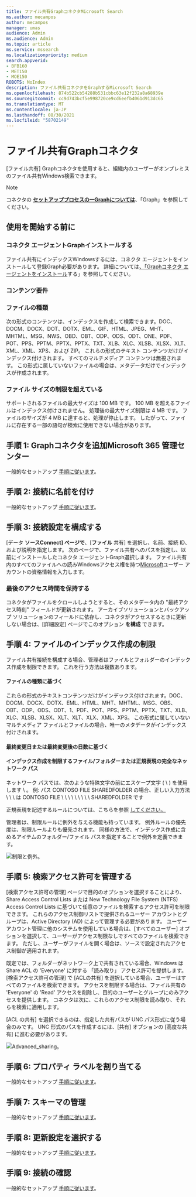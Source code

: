 ```yaml
---
title: ファイル共有GraphコネクタMicrosoft Search
ms.author: mecampos
author: mecampos
manager: umas
audience: Admin
ms.audience: Admin
ms.topic: article
ms.service: mssearch
ms.localizationpriority: medium
search.appverid:
- BFB160
- MET150
- MOE150
ROBOTS: NoIndex
description: ファイル共有コネクタをGraphするMicrosoft Search
ms.openlocfilehash: 874b522cb54288b531cbbc63e12f232a8a68939e
ms.sourcegitcommit: cc9d743bcf5e998720ce9cd6eefb4061d913dc65
ms.translationtype: MT
ms.contentlocale: ja-JP
ms.lasthandoff: 08/30/2021
ms.locfileid: "58702149"
---
```

<!---Previous ms.author: rusamai --->

# <a name="file-share-graph-connector"></a>ファイル共有Graphコネクタ

[ファイル共有] Graphコネクタを使用すると、組織内のユーザーがオンプレミスのファイル共有Windows検索できます。

> [!NOTE]
> コネクタの [**セットアッププロセスの一Graphについては**](configure-connector.md)、「Graph」を参照してください。

## <a name="before-you-get-started"></a>使用を開始する前に

### <a name="install-the-graph-connector-agent"></a>コネクタ エージェントGraphインストールする

ファイル共有にインデックスWindowsするには、コネクタ エージェントをインストールして登録Graph必要があります。 詳細については[、「Graphコネクタ エージェントをインストール](graph-connector-agent.md)する」を参照してください。  

### <a name="content-requirements"></a>コンテンツ要件

### <a name="file-types"></a>ファイルの種類

次の形式のコンテンツは、インデックスを作成して検索できます。DOC、 DOCM、DOCX、DOT、DOTX、EML、GIF、HTML、JPEG、MHT、MHTML、MSG、NWS、OBD、OBT、ODP、ODS、ODT、ONE、PDF、POT、PPS、PPTM、PPTX、PPTX、TXT、XLB、XLC、XLSB、XLSX、XLT、XML、XML、XPS、および ZIP。 これらの形式のテキスト コンテンツだけがインデックス付けされます。 すべてのマルチメディア コンテンツは無視されます。 この形式に属していないファイルの場合は、メタデータだけでインデックスが作成されます。

### <a name="file-size-limits"></a>ファイル サイズの制限を超えている

サポートされるファイルの最大サイズは 100 MB です。 100 MB を超えるファイルはインデックス付けされません。 処理後の最大サイズ制限は 4 MB です。 ファイルのサイズが 4 MB に達すると、処理が停止します。 したがって、ファイルに存在する一部の語句が検索に使用できない場合があります。

## <a name="step-1-add-a-graph-connector-in-the-microsoft-365-admin-center"></a>手順 1: Graphコネクタを追加Microsoft 365 管理センター

一般的なセットアップ [手順に従います](./configure-connector.md)。
<!---If the above phrase does not apply, delete it and insert specific details for your data source that are different from general setup instructions.-->

## <a name="step-2-name-the-connection"></a>手順 2: 接続に名前を付け

一般的なセットアップ [手順に従います](./configure-connector.md)。
<!---If the above phrase does not apply, delete it and insert specific details for your data source that are different from general setup instructions.-->

## <a name="step-3-configure-the-connection-settings"></a>手順 3: 接続設定を構成する

[データ **ソースConnect] ページで**、[**ファイル** 共有] を選択し、名前、接続 ID、および説明を指定します。 次のページで、ファイル共有へのパスを指定し、以前にインストールしたコネクタ エージェントGraph選択します。 ファイル共有内のすべてのファイルへの読みWindowsアクセス権を持つ[Microsoft](https://microsoft.com/windows)ユーザー アカウントの資格情報を入力します。

### <a name="preserve-last-access-time"></a>最後のアクセス時間を保持する

コネクタがファイルをクロールしようとすると、そのメタデータ内の "最終アクセス時刻" フィールドが更新されます。 アーカイブソリューションとバックアップ ソリューションのフィールドに依存し、コネクタがアクセスするときに更新しない場合は、[詳細設定] ページでこのオプション **を構成** できます。

## <a name="step-4-limits-for-file-indexing"></a>手順 4: ファイルのインデックス作成の制限

ファイル共有接続を構成する場合、管理者はファイルとフォルダーのインデックス作成を制限できます。 これを行う方法は複数あります。

#### <a name="based-on-file-types"></a>ファイルの種類に基づく

これらの形式のテキストコンテンツだけがインデックス付けされます。DOC、DOCM、DOCX、DOTX、EML、HTML、MHT、MHTML、MSG、OBS、OBT、ODP、ODS、ODT、1、PDF、POT、PPS、PPTM、PPTX、TXT、XLB、XLC、XLSB、XLSX、XLT、XLT、XLX、XML、XPS。 この形式に属していないマルチメディア ファイルとファイルの場合、唯一のメタデータがインデックス付けされます。

#### <a name="based-on-last-modified-date-or-number-of-days-since-last-modification"></a>最終変更日または最終変更後の日数に基づく

#### <a name="full-network-path-of-filefolder-or-regular-expression-to-limit-indexing"></a>インデックス作成を制限するファイル/フォルダーまたは正規表現の完全なネットワーク パス 

ネットワーク パスでは、次のような特殊文字の前にエスケープ文字 ( \\ ) を使用します \\ 。 例: パス CONTOSO FILE SHAREDFOLDER の場合、正しい入力方法 \\ \\ \\ は CONTOSO FILE \\ \\ \\ \\ \\ \\ \\ \\ \\ SHAREDFOLDER です

正規表現を記述するルールについては、こちらを参照 [してください。](https://docs.microsoft.com/dotnet/standard/base-types/regular-expression-language-quick-reference)

管理者は、制限ルールに例外を与える機能も持っています。 例外ルールの優先度は、制限ルールよりも優先されます。 同様の方法で、インデックス作成に含めるアイテムのフォルダー/ファイル パスを指定することで例外を定義できます。

![制限と例外。](media/file-connector/ExclusionRule.png)

## <a name="step-5-manage-search-permissions"></a>手順 5: 検索アクセス許可を管理する

[検索アクセス許可の管理] ページで目的のオプションを選択することにより、Share Access Control Lists または New Technology File System (NTFS) Access Control Lists に基づいて任意のファイルを検索するアクセス許可を制限できます。  これらのアクセス制御リストで提供されるユーザー アカウントとグループは、Active Directory (AD) によって管理する必要があります。 ユーザー アカウント管理に他のシステムを使用している場合は、[すべてのユーザー] オプションを選択して、ユーザーがアクセス制限なしですべてのファイルを検索できます。 ただし、ユーザーがファイルを開く場合は、ソースで設定されたアクセス制御が適用されます。

既定では、フォルダーがネットワーク上で共有されている場合、Windows は Share ACL の 'Everyone' に対する 「読み取り」 アクセス許可を提供します。 [検索アクセス許可の管理] で [ACLの共有] を選択している場合、ユーザーはすべてのファイルを検索できます。 アクセスを制限する場合は、ファイル共有の 'Everyone' の 'Read' アクセスを削除し、目的のユーザーとグループにのみアクセスを提供します。 コネクタは次に、これらのアクセス制限を読み取り、それらを検索に適用します。

[ACL の共有] を選択できるのは、指定した共有パスが UNC パス形式に従う場合のみです。 UNC 形式のパスを作成するには、[共有] オプションの [高度な共有] に進む必要があります。

![Advanced_sharing。](media/file-connector/file-advanced-sharing.png)

## <a name="step-6-assign-property-labels"></a>手順 6: プロパティ ラベルを割り当てる

一般的なセットアップ [手順に従います](./configure-connector.md)。
<!---If the above phrase does not apply, delete it and insert specific details for your data source that are different from general setup instructions.-->

## <a name="step-7-manage-schema"></a>手順 7: スキーマの管理

一般的なセットアップ [手順に従います](./configure-connector.md)。
<!---If the above phrase does not apply, delete it and insert specific details for your data source that are different from general setup instructions.-->

## <a name="step-8-choose-refresh-settings"></a>手順 8: 更新設定を選択する

一般的なセットアップ [手順に従います](./configure-connector.md)。
<!---If the above phrase does not apply, delete it and insert specific details for your data source that are different from general setup instructions.-->

## <a name="step-9-review-connection"></a>手順 9: 接続の確認

一般的なセットアップ [手順に従います](./configure-connector.md)。
<!---If the above phrase does not apply, delete it and insert specific details for your data source that are different from general setup 
instructions.-->

<!---## Troubleshooting-->
<!---Insert troubleshooting recommendations for this data source-->

<!---## Limitations-->
<!---Insert limitations for this data source-->
